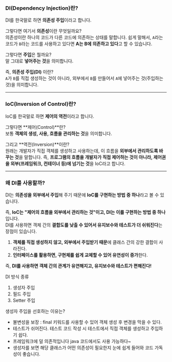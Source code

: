 ### **DI(Dependency Injection)란?**

DI를 한국말로 하면 **의존성 주입**이라고 합니다.

그렇다면 여기서 **의존성**이란 무엇일까요?  
의존성이란 하나의 코드가 다른 코드에 의존하는 상태를 말합니다. 쉽게 말해서, `A`라는 코드가 `B`라는 코드를 사용하고 있다면 **A는 B에 의존하고 있다**고 할 수 있습니다.

그렇다면 **주입**은 뭘까요?  
말 그대로 **넣어주는 것**을 의미합니다.

즉, **의존성 주입(DI)** 이란?  
`A`가 `B`를 직접 생성하는 것이 아니라, 외부에서 `B`를 만들어서 `A`에 넣어주는 것(주입하는 것)을 의미합니다.

---

### **IoC(Inversion of Control)란?**

IoC를 한국말로 하면 **제어의 역전**이라고 합니다.

그렇다면 **제어(Control)**란?  
보통 **객체의 생성, 사용, 흐름을 관리하는 것**을 의미합니다.

그리고 **역전(Inversion)**이란?  
원래는 개발자가 직접 객체를 생성하고 사용하는데, 이 흐름을 **외부에서 관리하도록 바꾸는 것**을 말합니다. 즉, **프로그램의 흐름을 개발자가 직접 제어하는 것이 아니라, 제어권을 외부(프레임워크, 컨테이너 등)에 넘기는 것**을 IoC라고 합니다.

---

### **왜 DI를 사용할까?**

DI는 **의존성을 외부에서 주입**해 주기 때문에 **IoC를 구현하는 방법 중 하나**라고 볼 수 있습니다.

즉, **IoC는 "제어의 흐름을 외부에서 관리하는 것"이고, DI는 이를 구현하는 방법 중 하나**입니다.  
DI를 사용하면 객체 간의 **결합도를 낮출 수 있어서 유지보수와 테스트가 더 쉬워진다**는 장점이 있습니다.

1. **객체를 직접 생성하지 않고, 외부에서 주입받기 때문**에 클래스 간의 강한 결합이 사라진다.
2. **인터페이스를 활용하면, 구현체를 쉽게 교체할 수 있어 유연성이 증가**한다.


즉, **DI를 사용하면 객체 간의 관계가 유연해지고, 유지보수와 테스트가 편해진다!**

DI 방식 종류
1. 생성자 주입
2. 필드 주입
3. Setter 주입
	
생성자 주입을 선호하는 이유는?
- 불변성을 보장 : final 키워드를 사용할 수 있어 객체 생성 후 변경을 막을 수 있다.
- 테스트가 쉬어진다. 테스트 코드 작성 시 테스트에서 직접 객체를 생성하고 주입하기 쉽다.
- 프레임워크에 덜 의존적입니다 java 코드에서도 사용 가능하다~
- 생성자를 보면 해당 클래스가 어떤 의존성이 필요한지 눈에 쉽게 들어와 코드 가독성이 좋습니다.
